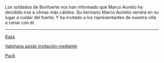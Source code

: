 Los soldados de Bonfuerte nos han informado que Marco Aurelio ha decidido irse a climas más cálidos. Su hermano Marco Aurielio vendrá en su lugar a cuidar del fuerte; Y ha invitado a los representantes de nuestra villa a cenar con él.

---

[Kass](../Kmu/Kass)

[Vatshana asiste invitación mediante](../Kaukel/Vatshana/Cambio%20de%20administración.md)

[Puck](../Varso/Puck)
